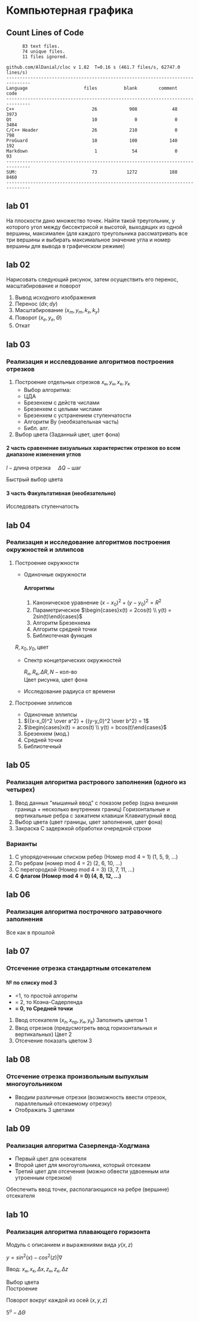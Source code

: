 # Компьютерная графика

## Count Lines of Code

```
      83 text files.
      74 unique files.
      11 files ignored.

github.com/AlDanial/cloc v 1.82  T=0.16 s (461.7 files/s, 62747.0 lines/s)
-------------------------------------------------------------------------------
Language                     files          blank        comment           code
-------------------------------------------------------------------------------
C++                             26            908             48           3973
Qt                              10              0              0           3404
C/C++ Header                    26            210              0            798
ProGuard                        10            100            140            192
Markdown                         1             54              0             93
-------------------------------------------------------------------------------
SUM:                            73           1272            188           8460
-------------------------------------------------------------------------------
```

## lab 01

На плоскости дано множество точек. Найти такой треугольник, у которого угол между биссектрисой и высотой, выходящих из одной вершины, максимален (для каждого треугольника рассматривать все три вершины и выбирать максимальное значение угла и номер вершины для вывода в графическом режиме)

## lab 02

Нарисовать следующий рисунок, затем осуществить его перенос, масштабирование и поворот

1. Вывод исходного изображения
2. Перенос $`(dx;dy)`$
3. Масштабирование $`(x_m, y_m, k_x, k_y)`$
4. Поворот $`(x_e,y_e,\Theta)`$
5. Откат

## lab 03

### Реализация и исслевдование алгоритмов построения отрезков

1. Построение отдельных отрезков $`x_\text{н}, y_\text{н}, x_\text{к}, y_\text{к}`$
    * Выбор алгоритма:
    * ЦДА
    * Брезенхем с действ числами
    * Брезенхем с целыми числами
    * Брезенхем с устранением ступенчатости
    * Алгоритм Ву (необязательная часть) 
    * Библ. алг.
2. Выбор цвета (Заданный цвет, цвет фона)

#### 2 часть сравенение визуальных характеристик отрезков во всем диапазоне изменения углов

$`l - \text{длина отрезка}\ \ \ \ \ \Delta Q - \text{шаг}`$

Быстрый выбор цвета

#### 3 часть Факультативная (необязательно)

Исследовать ступенчатость

## lab 04

### Реализация и исследование алгоритмов построения окружностей и эллипсов

1. Построение окружности 

    * Одиночные окружности

        #### Алгоритмы

        1. Каноническое уравнение $`(x-x_0)^2 + (y-y_0)^2 = R^2`$
        2. Параметрическое $`\begin{cases}x(t) = 2cos(t) \\ y(t) = 2sin(t)\end{cases}`$
        3. Алгоритм Брезенхема
        4. Алгоритм средней точки
        5. Библиотечная функция

    $`R, x_0, y_0, \text{цвет}`$

    * Спектр концетрических окружностей

        $`R_\text{н},R_\text{к}, \Delta R, N - \text{кол-во}`$<br>
        Цвет рисунка, цвет фона

    * Исследование радиуса от времени

2. Построение эллипсов 

    * Одиночные эллипсы

    1. $`{(x-x_0)^2 \over a^2} + {(y-y_0)^2 \over b^2} = 1`$
    2. $`\begin{cases}x(t) = acos(t) \\ y(t) = bcos(t)\end{cases}`$
    3. Брезенхем (мод.)
    4. Средней точки
    5. Библиотечный

## lab 05

### Реализация алгоритма растрового заполнения (одного из четырех)

1. Ввод данных "мышиный ввод" с показом ребер (одна внешняя граница + несколько внутренних границ)
    Горизонтальные и вертикальные ребра с зажатием клавиши
    Клавиатурный ввод
2. Выбор цвета (цвет границы, цвет заполнения, цвет фона)
3. Закраска
    С задержкой обработки очередной строки

### Варианты

1. С упорядоченным списком ребер (Номер mod 4 = 1) (1, 5, 9, …)
2. По ребрам (номер mod 4 = 2) (2, 6, 10, ...)
3. С перегородкой (Номер mod 4 = 3) (3, 7, 11, ...)
4. **С флагом (Номер mod 4 = 0) (4, 8, 12, ...)**

## lab 06

### Реализация алгоритма построчного затравочного заполнения 

Все как в прошлой

## lab 07

### Отсечение отрезка стандартным отсекателем

#### № по списку mod 3 

* =1, то простой алгоритм
* = 2, то Коэна-Садерленда
* **= 0, то Средней точки**

1. Ввод отсекателя
    $`(x_\text{л}, x_\text{пр}, y_\text{н}, y_\text{в})`$
    Заполнить цветом 1
2. Ввод отрезков (предусмотреть ввод горизонтальных и вертикальных) Цвет 2
3. Отсечение показать цветом 3

## lab 08

### Отсечение отрезка произвольным выпуклым многоугольником

* Вводим различные отрезки (возможность ввести отрезок, параллельный отсекаемому отрезку)
* Отображать 3 цветами

## lab 09

### Реализация алгоритма Сазерленда-Ходгмана

* Первый цвет для осекателя
* Второй цвет для многоугольника, который отсекаем
* Третий цвет для отсечения (можно обвести удвоенным или утроенным отрезком)

Обеспечить ввод точек, располагающихся на ребре (вершине) отсекателя

## lab 10

### Реализация алгоритма плавающего горизонта

Модуль с описанием и выражениями вида $`y(x, z)`$

$`y = sin^2(x) - cos^2(z)|\nabla`$

Ввод: $`x_\text{н}, x_\text{к}, \Delta x, z_\text{н}, z_\text{к}, \Delta z`$

Выбор цвета<br>
Построение

Поворот вокруг каждой из осей $`(x,y,z)`$

$`5^o - \Delta \Theta`$

